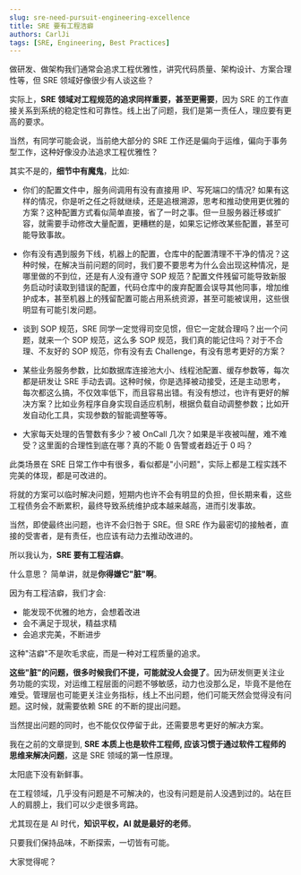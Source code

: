 ```yaml
---
slug: sre-need-pursuit-engineering-excellence
title: SRE 要有工程洁癖
authors: CarlJi
tags: [SRE, Engineering, Best Practices]
---
```


做研发、做架构我们通常会追求工程优雅性，讲究代码质量、架构设计、方案合理性等，但 SRE 领域好像很少有人谈这些？

实际上，**SRE 领域对工程规范的追求同样重要，甚至更需要**，因为 SRE 的工作直接关系到系统的稳定性和可靠性。线上出了问题，我们是第一责任人，理应要有更高的要求。

当然，有同学可能会说，当前绝大部分的 SRE 工作还是偏向于运维，偏向于事务型工作，这种好像没办法追求工程优雅性？

其实不是的，**细节中有魔鬼**，比如:

- 你们的配置文件中，服务间调用有没有直接用 IP、写死端口的情况? 如果有这样的情况，你是听之任之将就继续，还是追根溯源，思考和推动使用更优雅的方案？这种配置方式看似简单直接，省了一时之事。但一旦服务器迁移或扩容，就需要手动修改大量配置，更糟糕的是，如果忘记修改某些配置，甚至可能导致事故。

- 你有没有遇到服务下线，机器上的配置，仓库中的配置清理不干净的情况？这种时候，在解决当前问题的同时，我们要不要思考为什么会出现这种情况，是哪里做的不到位，还是有人没有遵守 SOP 规范？配置文件残留可能导致新服务启动时读取到错误的配置，代码仓库中的废弃配置会误导其他同事，增加维护成本，甚至机器上的残留配置可能占用系统资源，甚至可能被误用，这些很明显有可能引发问题。

- 谈到 SOP 规范，SRE 同学一定觉得司空见惯，但它一定就合理吗？出一个问题，就来一个 SOP 规范，这么多 SOP 规范，我们真的能记住吗？对于不合理、不友好的 SOP 规范，你有没有去 Challenge，有没有思考更好的方案？

- 某些业务服务参数，比如数据库连接池大小、线程池配置、缓存参数等，每次都是研发让 SRE 手动去调。这种时候，你是选择被动接受，还是主动思考，每次都这么搞，不仅效率低下，而且容易出错。有没有想过，也许有更好的解决方案？比如业务程序自身实现自适应机制，根据负载自动调整参数；比如开发自动化工具，实现参数的智能调整等等。

- 大家每天处理的告警数有多少？被 OnCall 几次？如果是半夜被叫醒，难不难受？这里面的合理性到底在哪？真的不能 0 告警或者趋近于 0 吗？

此类场景在 SRE 日常工作中有很多，看似都是"小问题"，实际上都是工程实践不完美的体现，都是可改进的。

将就的方案可以临时解决问题，短期内也许不会有明显的负担，但长期来看，这些工程债务会不断累积，最终导致系统维护成本越来越高，进而引发事故。

当然，即使最终出问题，也许不会归咎于 SRE。但 SRE 作为最密切的接触者，直接的受害者，是有责任，也应该有动力去推动改进的。

所以我认为，**SRE 要有工程洁癖**。

什么意思？ 简单讲，就是**你得嫌它"脏"啊**。

因为有工程洁癖，我们才会:

- 能发现不优雅的地方，会想着改进
- 会不满足于现状，精益求精
- 会追求完美，不断进步

这种"洁癖"不是吹毛求疵，而是一种对工程质量的追求。

**这些"脏"的问题，很多时候我们不提，可能就没人会提了**。因为研发侧更关注业务功能的实现，对运维工程层面的问题不够敏感，动力也没那么足，毕竟不是他在难受。管理层也可能更关注业务指标，线上不出问题，他们可能天然会觉得没有问题。这时候，就需要依赖 SRE 的不断的提出问题。

当然提出问题的同时，也不能仅仅停留于此，还需要思考更好的解决方案。

我在之前的文章提到, **SRE 本质上也是软件工程师, 应该习惯于通过软件工程师的思维来解决问题**，这是 SRE 领域的第一性原理。

太阳底下没有新鲜事。

在工程领域，几乎没有问题是不可解决的，也没有问题是前人没遇到过的。站在巨人的肩膀上，我们可以少走很多弯路。

尤其现在是 AI 时代，**知识平权，AI 就是最好的老师**。

只要我们保持品味，不断探索，一切皆有可能。

大家觉得呢？
